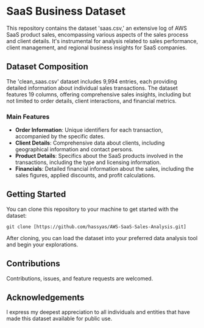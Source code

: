 # SaaS Business Dataset

This repository contains the dataset 'saas.csv,' an extensive log of AWS SaaS product sales, encompassing various aspects of the sales process and client details. It's instrumental for analysis related to sales performance, client management, and regional business insights for SaaS companies.

## Dataset Composition

The 'clean_saas.csv' dataset includes 9,994 entries, each providing detailed information about individual sales transactions. The dataset features 19 columns, offering comprehensive sales insights, including but not limited to order details, client interactions, and financial metrics.

### Main Features

- **Order Information**: Unique identifiers for each transaction, accompanied by the specific dates.
- **Client Details**: Comprehensive data about clients, including geographical information and contact persons.
- **Product Details**: Specifics about the SaaS products involved in the transactions, including the type and licensing information.
- **Financials**: Detailed financial information about the sales, including the sales figures, applied discounts, and profit calculations.

## Getting Started

You can clone this repository to your machine to get started with the dataset:

```
git clone [https://github.com/hassyas/AWS-SaaS-Sales-Analysis.git]
```

After cloning, you can load the dataset into your preferred data analysis tool and begin your explorations.

## Contributions

Contributions, issues, and feature requests are welcomed.

## Acknowledgements

I express my deepest appreciation to all individuals and entities that have made this dataset available for public use.